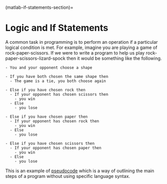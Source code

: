 (matlab-if-statements-section)=
# Logic and If Statements

A common task in programming is to perform an operation if a particular logical condition is met. For example, imagine you are playing a game of rock-paper-scissors. If we were to write a program to help us play rock-paper-scissors-lizard-spock then it would be something like the following.

```text
- You and your opponent choose a shape

- If you have both chosen the same shape then
  - The game is a tie, you both choose again

- Else if you have chosen rock then 
  - If your opponent has chosen scissors then
    - you win
  - Else 
    - you lose

- Else if you have chosen paper then
  - If your opponent has chosen rock then
    - you win
  - Else 
    - you lose

- Else if you have chosen scissors then
  - If your opponent has chosen paper then
    - you win
  - Else 
    - you lose
```

This is an example of <a href="https://en.wikipedia.org/wiki/Pseudocode#:~:text=In%20computer%20science%2C%20pseudocode%20is,notation%20of%20actions%20and%20conditions." target="_blank">pseudocode</a> which is a way of outlining the main steps of a program without using specific language syntax.
